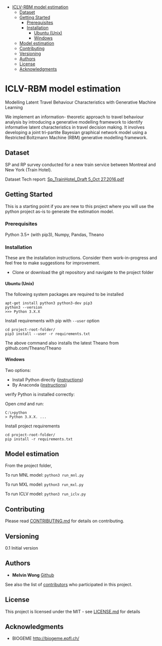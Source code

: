 - [ICLV-RBM model estimation](#iclv-rbm-model-estimation)
  * [Dataset](#dataset)
  * [Getting Started](#getting-started)
    + [Prerequisites](#prerequisites)
    + [Installation](#installation)
      - [Ubuntu (Unix)](#ubuntu--unix-)
      - [Windows](#windows)
  * [Model estimation](#model-estimation)
  * [Contributing](#contributing)
  * [Versioning](#versioning)
  * [Authors](#authors)
  * [License](#license)
  * [Acknowledgments](#acknowledgments)

# ICLV-RBM model estimation

Modelling Latent Travel Behaviour Characteristics with Generative Machine Learning

We implement an information-
theoretic approach to travel behaviour analysis by introducing
a generative modelling framework to identify informative latent
characteristics in travel decision making. It involves developing
a joint tri-partite Bayesian graphical network model using a
Restricted Boltzmann Machine (RBM) generative modelling
framework.

## Dataset

SP and RP survey conducted for a new train service between Montreal and New York (Train Hotel).

Dataset Tech report: [Sp_TrainHotel_Draft 5_Oct 27.2016.pdf](https://github.com/LiTrans/ICLV-RBM/blob/master/Sp_TrainHotel_Draft%205_Oct%2027.2016.pdf)

## Getting Started

This is a starting point if you are new to this project where you will use the python project as-is to generate the estimation model.

### Prerequisites

Python 3.5+ (with pip3), Numpy, Pandas, Theano

### Installation

These are the installation instructions. Consider them work-in-progress and feel free to make suggestions for improvement.

- Clone or download the git repository and navigate to the project folder

#### Ubuntu (Unix)

The following system packages are required to be installed

```
apt-get install python3 python3-dev pip3
python3 --version
>>> Python 3.X.X
```

Install requirements with pip with `--user` option

```
cd project-root-folder/
pip3 install --user -r requirements.txt
```

The above command also installs the latest Theano from github.com/Theano/Theano

#### Windows

Two options:
- Install Python directly ([instructions](https://wiki.python.org/moin/BeginnersGuide/Download))
- By Anaconda ([instructions](https://www.anaconda.com/distribution/))

verify Python is installed correctly:

Open *cmd* and run:

```
C:\>python
> Python 3.X.X. ...
```

Install project requirements

```
cd project-root-folder/
pip install -r requirements.txt
```

## Model estimation

From the project folder,

To run MNL model:
``` python3 run_mnl.py ```

To run MXL model:
```python3 run_mxl.py```

To run ICLV model:
```python3 run_iclv.py```

## Contributing

Please read [CONTRIBUTING.md](CONTRIBUTING.md) for details on contributing.

## Versioning

0.1 Initial version

## Authors

* **Melvin Wong** [Github](https://github.com/mwong009)

See also the list of [contributors](https://github.com/LiTrans/ICLV-RBM/contributors) who participated in this project.

## License

This project is licensed under the MIT - see [LICENSE.md](LICENSE.md) for details

## Acknowledgments

* BIOGEME http://biogeme.epfl.ch/

